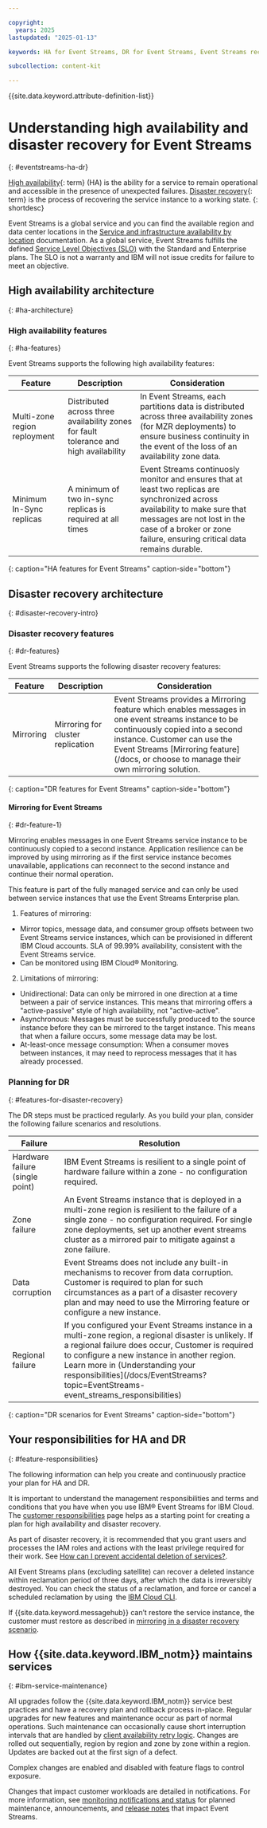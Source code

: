 ```yaml
---

copyright:
  years: 2025
lastupdated: "2025-01-13"

keywords: HA for Event Streams, DR for Event Streams, Event Streams recovery time objective, high availability, disaster recovery

subcollection: content-kit

---
```


{{site.data.keyword.attribute-definition-list}}



# Understanding high availability and disaster recovery for Event Streams
{: #eventstreams-ha-dr}





[High availability](#x2284708){: term} (HA) is the ability for a service to remain operational and accessible in the presence of unexpected failures. [Disaster recovery](#x2113280){: term} is the process of recovering the service instance to a working state.
{: shortdesc}



Event Streams is a global service and you can find the available region and data center locations in the [Service and infrastructure availability by location](/docs/overview?topic=overview-services_region) documentation. As a global service, Event Streams fulfills the defined [Service Level Objectives (SLO)](/docs/resiliency?topic=resiliency-slo) with the Standard and Enterprise plans. The SLO is not a warranty and IBM will not issue credits for failure to meet an objective.



## High availability architecture
{: #ha-architecture}



### High availability features
{: #ha-features}

Event Streams supports the following high availability features: 



| Feature | Description | Consideration |
| -------------- | -------------- | -------------- |
| Multi-zone region reployment  | Distributed across three availability zones for fault tolerance and high availability | In Event Streams, each partitions data is distributed across three availability zones (for MZR deployments) to ensure business continuity in the event of the loss of an availability zone data. |
| Minimum In-Sync replicas | A minimum of two in-sync replicas is required at all times | Event Streams continuosly monitor and ensures that at least two replicas are synchronized across availability to make sure that messages are not lost in the case of a broker or zone failure, ensuring critical data remains durable.|
{: caption="HA features for Event Streams" caption-side="bottom"}


## Disaster recovery architecture
{: #disaster-recovery-intro}






### Disaster recovery features
{: #dr-features}

Event Streams supports the following disaster recovery features:



| Feature | Description | Consideration |
| -------------- | -------------- | -------------- |
| Mirroring | Mirroring for cluster replication| Event Streams provides a Mirroring feature which enables messages in one event streams instance to be continuously copied into a second instance. Customer can use the Event Streams [Mirroring feature](/docs, or choose to manage their own mirroring solution. |
{: caption="DR features for Event Streams" caption-side="bottom"}

#### Mirroring for Event Streams
{: #dr-feature-1}

Mirroring enables messages in one Event Streams service instance to be continuously copied to a second instance. Application resilience can be improved by using mirroring as if the first service instance becomes unavailable, applications can reconnect to the second instance and continue their normal operation.

This feature is part of the fully managed service and can only be used between service instances that use the Event Streams Enterprise plan.

1. Features of mirroring:

- Mirror topics, message data, and consumer group offsets between two Event Streams service instances, which can be provisioned in different IBM Cloud accounts.
SLA of 99.99% availability, consistent with the Event Streams service.
- Can be monitored using IBM Cloud® Monitoring.


2. Limitations of mirroring:

- Unidirectional: Data can only be mirrored in one direction at a time between a pair of service instances. This means that mirroring offers a "active-passive" style of high availability, not "active-active".
- Asynchronous: Messages must be successfully produced to the source instance before they can be mirrored to the target instance. This means that when a failure occurs, some message data may be lost.
- At-least-once message consumption: When a consumer moves between instances, it may need to reprocess messages that it has already processed.
  


### Planning for DR
{: #features-for-disaster-recovery}

The DR steps must be practiced regularly. As you build your plan, consider the following failure scenarios and resolutions.



| Failure | Resolution |
| -------------- | -------------- |
| Hardware failure (single point) | IBM Event Streams is resilient to a single point of hardware failure within a zone - no configuration required. |
| Zone failure | An Event Streams instance that is deployed in a multi-zone region is resilient to the failure of a single zone - no configuration required. For single zone deployments, set up another event streams cluster as a mirrored pair to mitigate against a zone failure.|
| Data corruption |Event Streams does not include any built-in mechanisms to recover from data corruption. Customer is required to plan for such circumstances as a part of a disaster recovery plan and may need to use the Mirroring feature or configure a new instance.  |
| Regional failure | If you configured your Event Streams instance in a multi-zone region, a regional disaster is unlikely. If a regional failure does occur, Customer is required to configure a new instance in another region. Learn more in (Understanding your responsibilities](/docs/EventStreams?topic=EventStreams-event_streams_responsibilities)|
{: caption="DR scenarios for Event Streams" caption-side="bottom"}


## Your responsibilities for HA and DR
{: #feature-responsibilities}

The following information can help you create and continuously practice your plan for HA and DR.



It is important to understand the management responsibilities and terms and conditions that you have when you use IBM® Event Streams for IBM Cloud. The [customer responsibilities](/docs/EventStreams?topic=EventStreams-event_streams_responsibilities) page helps as a starting point for creating a plan for high availability and disaster recovery. 

As part of disaster recovery, it is recommended that you grant users and processes the IAM roles and actions with the least privilege required for their work. See [How can I prevent accidental deletion of services?](/docs/resiliency?topic=resiliency-dr-faq#prevent-accidental-deletion). 

All Event Streams plans (excluding satellite) can recover a deleted instance within reclamation period of three days, after which the data is irreversibly destroyed. You can check the status of a reclamation, and force or cancel a scheduled reclamation by using  the [IBM Cloud CLI](/docs/cli?topic=cli-ibmcloud_commands_resource#ibmcloud_resource_reclamations).



If {{site.data.keyword.messagehub}} can’t restore the service instance, the customer must restore as described in [mirroring in a disaster recovery scenario](/docs/EventStreams?topic=EventStreams-disaster_recovery_scenario).

## How {{site.data.keyword.IBM_notm}} maintains services
{: #ibm-service-maintenance}


All upgrades follow the {{site.data.keyword.IBM_notm}} service best practices and have a recovery plan and rollback process in-place. Regular upgrades for new features and maintenance occur as part of normal operations. Such maintenance can occasionally cause short interruption intervals that are handled by [client availability retry logic](/docs/resiliency?topic=resiliency-high-availability-design#client-retry-logic-for-ha). Changes are rolled out sequentially, region by region and zone by zone within a region. Updates are backed out at the first sign of a defect.


Complex changes are enabled and disabled with feature flags to control exposure.


Changes that impact customer workloads are detailed in notifications. For more information, see [monitoring notifications and status](/docs/account?topic=account-viewing-cloud-status) for planned maintenance, announcements, and [release notes](/docs/EventStreams?topic=EventStreams-event-streams-relnotes) that impact Event Streams.

